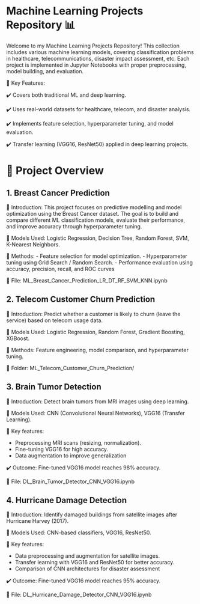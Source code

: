 # Machine Learning Projects Repository 📊

Welcome to my Machine Learning Projects Repository! This collection includes various machine learning models, covering classification problems in healthcare, telecommunications, disaster impact assessment, etc. Each project is implemented in Jupyter Notebooks with proper preprocessing, model building, and evaluation.

📌 Key Features:

✔️ Covers both traditional ML and deep learning.

✔️ Uses real-world datasets for healthcare, telecom, and disaster analysis.

✔️ Implements feature selection, hyperparameter tuning, and model evaluation.

✔️ Transfer learning (VGG16, ResNet50) applied in deep learning projects.

# 📂 Project Overview

## 1. Breast Cancer Prediction

🔹 Introduction: This project focuses on predictive modelling and model optimization using the Breast Cancer dataset. The goal is to build and compare different ML classification models, evaluate their performance, and improve accuracy through hyperparameter tuning.

🔹 Models Used: Logistic Regression, Decision Tree, Random Forest, SVM, K-Nearest Neighbors.

🔹 Methods:
    - Feature selection for model optimization.
    - Hyperparameter tuning using Grid Search / Random Search.
    - Performance evaluation using accuracy, precision, recall, and ROC curves

🔗 File: ML_Breast_Cancer_Prediction_LR_DT_RF_SVM_KNN.ipynb

## 2. Telecom Customer Churn Prediction

🔹 Introduction: Predict whether a customer is likely to churn (leave the service) based on telecom usage data.

🔹 Models Used: Logistic Regression, Random Forest, Gradient Boosting, XGBoost.

🔹 Methods: Feature engineering, model comparison, and hyperparameter tuning.

🔗 Folder: ML_Telecom_Customer_Churn_Prediction/

## 3. Brain Tumor Detection

🔹 Introduction: Detect brain tumors from MRI images using deep learning.

🔹 Models Used: CNN (Convolutional Neural Networks), VGG16 (Transfer Learning).

🔹 Key features: 
   - Preprocessing MRI scans (resizing, normalization).
   - Fine-tuning VGG16 for high accuracy.
   - Data augmentation to improve generalization

✔️ Outcome: Fine-tuned VGG16 model reaches 98% accuracy.

🔗 File: DL_Brain_Tumor_Detector_CNN_VGG16.ipynb

## 4. Hurricane Damage Detection

🔹 Introduction: Identify damaged buildings from satellite images after Hurricane Harvey (2017).

🔹 Models Used: CNN-based classifiers, VGG16, ResNet50.

🔹 Key features:
   - Data preprocessing and augmentation for satellite images.
   - Transfer learning with VGG16 and ResNet50 for better accuracy.
   - Comparison of CNN architectures for disaster assessment

✔️ Outcome: Fine-tuned VGG16 model reaches 95% accuracy.

🔗 File: DL_Hurricane_Damage_Detector_CNN_VGG16.ipynb










